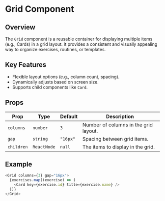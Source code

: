 # Grid Component

## Overview
The `Grid` component is a reusable container for displaying multiple items (e.g., Cards) in a grid layout. It provides a consistent and visually appealing way to organize exercises, routines, or templates.

## Key Features
- Flexible layout options (e.g., column count, spacing).
- Dynamically adjusts based on screen size.
- Supports child components like `Card`.

## Props
| **Prop**       | **Type**      | **Default** | **Description**                         |
|----------------|---------------|-------------|-----------------------------------------|
| `columns`      | `number`      | `3`         | Number of columns in the grid layout.   |
| `gap`          | `string`      | `"16px"`    | Spacing between grid items.             |
| `children`     | `ReactNode`   | `null`      | The items to display in the grid.       |

## Example
```javascript
<Grid columns={3} gap="16px">
  {exercises.map((exercise) => (
    <Card key={exercise.id} title={exercise.name} />
  ))}
</Grid>

